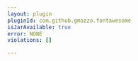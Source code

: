 ```yaml
---
layout: plugin
pluginId: com.github.gmazzo.fontawesome
isJarAvailable: true
error: NONE
violations: []

---
```

